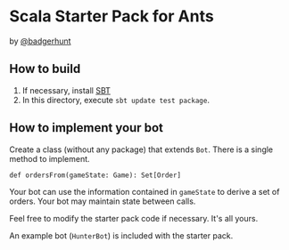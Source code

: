 Scala Starter Pack for Ants
===========================

by [@badgerhunt][1]

How to build
------------

1. If necessary, install [SBT][2]
2. In this directory, execute `sbt update test package`.


How to implement your bot
-------------------------

Create a class (without any package) that extends `Bot`. There is a single method to implement.

    def ordersFrom(gameState: Game): Set[Order]

Your bot can use the information contained in `gameState` to derive a set of orders. Your bot may maintain state
between calls.

Feel free to modify the starter pack code if necessary. It's all yours.

An example bot (`HunterBot`) is included with the starter pack.




[1]: http://twitter.com/badgerhunt
[2]: http://code.google.com/p/simple-build-tool/        "Simple Build Tool - A build tool for Scala"